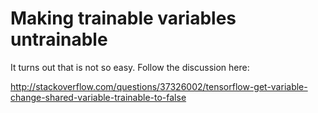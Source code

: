 # Making trainable variables untrainable

It turns out that is not so easy. Follow the discussion here:

http://stackoverflow.com/questions/37326002/tensorflow-get-variable-change-shared-variable-trainable-to-false
